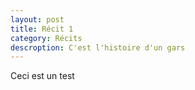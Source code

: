 ```yaml
---
layout: post
title: Récit 1
category: Récits
descroption: C'est l'histoire d'un gars
---
```


Ceci est un test
